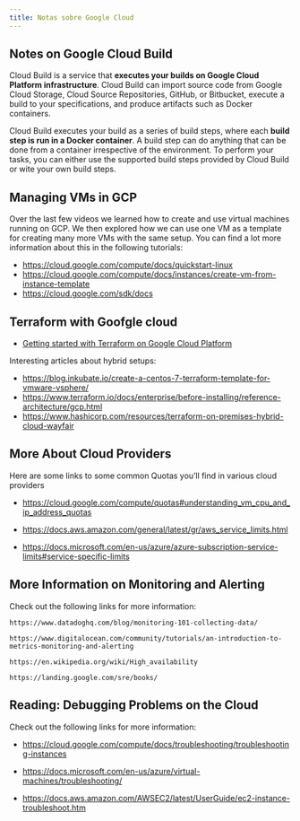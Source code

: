 ```yaml
---
title: Notas sobre Google Cloud
---
```


## Notes on Google Cloud Build

Cloud Build is a service that **executes your builds on Google Cloud Platform
infrastructure**. Cloud Build can import source code from Google Cloud Storage,
Cloud Source Repositories, GitHub, or Bitbucket, execute a build to your
specifications, and produce artifacts such as Docker containers.

Cloud Build executes your build as a series of build steps, where each **build
step is run in a Docker container**. A build step can do anything that can be
done from a container irrespective of the environment. To perform your tasks,
you can either use the supported build steps provided by Cloud Build or wite
your own build steps.


## Managing VMs in GCP

Over the last few videos we learned how to create and use virtual machines
running on GCP. We then explored how we can use one VM as a template for
creating many more VMs with the same setup. You can find a lot more information
about this in the following tutorials:

- <https://cloud.google.com/compute/docs/quickstart-linux>
- <https://cloud.google.com/compute/docs/instances/create-vm-from-instance-template>
- <https://cloud.google.com/sdk/docs>


## Terraform with Goofgle cloud

- [Getting started with Terraform on Google Cloud Platform](https://cloud.google.com/community/tutorials/getting-started-on-gcp-with-terraform)


Interesting articles about hybrid setups:

- https://blog.inkubate.io/create-a-centos-7-terraform-template-for-vmware-vsphere/
- https://www.terraform.io/docs/enterprise/before-installing/reference-architecture/gcp.html
- https://www.hashicorp.com/resources/terraform-on-premises-hybrid-cloud-wayfair

## More About Cloud Providers

Here are some links to some common Quotas you’ll find in various cloud providers

- https://cloud.google.com/compute/quotas#understanding_vm_cpu_and_ip_address_quotas

- https://docs.aws.amazon.com/general/latest/gr/aws_service_limits.html

- https://docs.microsoft.com/en-us/azure/azure-subscription-service-limits#service-specific-limits


## More Information on Monitoring and Alerting

Check out the following links for more information:

    https://www.datadoghq.com/blog/monitoring-101-collecting-data/
    
    https://www.digitalocean.com/community/tutorials/an-introduction-to-metrics-monitoring-and-alerting
    
    https://en.wikipedia.org/wiki/High_availability
    
    https://landing.google.com/sre/books/


## Reading: Debugging Problems on the Cloud

Check out the following links for more information:

- https://cloud.google.com/compute/docs/troubleshooting/troubleshooting-instances

- https://docs.microsoft.com/en-us/azure/virtual-machines/troubleshooting/

- https://docs.aws.amazon.com/AWSEC2/latest/UserGuide/ec2-instance-troubleshoot.htm

